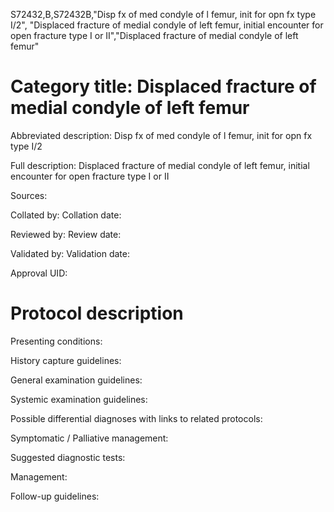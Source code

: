S72432,B,S72432B,"Disp fx of med condyle of l femur, init for opn fx type I/2", "Displaced fracture of medial condyle of left femur, initial encounter for open fracture type I or II","Displaced fracture of medial condyle of left femur"
# Category title: Displaced fracture of medial condyle of left femur

Abbreviated description: Disp fx of med condyle of l femur, init for opn fx type I/2

Full description: Displaced fracture of medial condyle of left femur, initial encounter for open fracture type I or II

Sources:

Collated by:
Collation date:

Reviewed by:
Review date:

Validated by:
Validation date:

Approval UID:

# Protocol description

Presenting conditions:

History capture guidelines:

General examination guidelines:

Systemic examination guidelines:

Possible differential diagnoses with links to related protocols:

Symptomatic / Palliative management:

Suggested diagnostic tests:

Management:

Follow-up guidelines:
